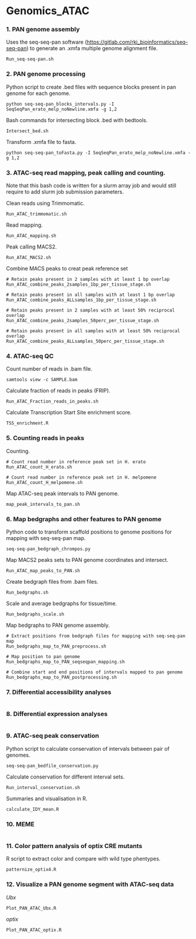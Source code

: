 # Genomics_ATAC

### 1. PAN genome assembly

Uses the seq-seq-pan software (https://gitlab.com/rki_bioinformatics/seq-seq-pan) to generate an .xmfa multiple genome alignment file. 

```
Run_seq-seq-pan.sh
```

### 2. PAN genome processing

Python script to create .bed files with sequence blocks present in pan genome for each genome.
```
python seq-seq-pan_blocks_intervals.py -I SeqSeqPan_erato_melp_noNewline.xmfa -g 1,2
```

Bash commands for intersecting block .bed with bedtools.
```
Intersect_bed.sh
```

Transform .xmfa file to fasta.
```
python seq-seq-pan_toFasta.py -I SeqSeqPan_erato_melp_noNewline.xmfa -g 1,2
```

### 3. ATAC-seq read mapping, peak calling and counting. 

Note that this bash code is written for a slurm array job and would still require to add slurm job submission parameters.

Clean reads using Trimmomatic.
```
Run_ATAC_trimmomatic.sh
```

Read mapping.
```
Run_ATAC_mapping.sh
```

Peak calling MACS2.
```
Run_ATAC_MACS2.sh
```

Combine MACS peaks to creat peak reference set
```
# Retain peaks present in 2 samples with at least 1 bp overlap
Run_ATAC_combine_peaks_2samples_1bp_per_tissue_stage.sh

# Retain peaks present in all samples with at least 1 bp overlap
Run_ATAC_combine_peaks_ALLsamples_1bp_per_tissue_stage.sh

# Retain peaks present in 2 samples with at least 50% reciprocal overlap
Run_ATAC_combine_peaks_2samples_50perc_per_tissue_stage.sh

# Retain peaks present in all samples with at least 50% reciprocal overlap
Run_ATAC_combine_peaks_ALLsamples_50perc_per_tissue_stage.sh
```

### 4. ATAC-seq QC

Count number of reads in .bam file.
```
samtools view -c SAMPLE.bam
```

Calculate fraction of reads in peaks (FRIP).
```
Run_ATAC_Fraction_reads_in_peaks.sh
```

Calculate Transcription Start Site enrichment score.
```
TSS_enrichment.R
```

### 5. Counting reads in peaks

Counting.
```
# Count read number in reference peak set in H. erato
Run_ATAC_count_H_erato.sh

# Count read number in reference peak set in H. melpomene
Run_ATAC_count_H_melpomene.sh
```

Map  ATAC-seq peak intervals to PAN genome.
```
map_peak_intervals_to_pan.sh
```

### 6. Map bedgraphs and other features to PAN genome

Python code to transform scaffold positions to genome positions for mapping with seq-seq-pan map.
```
seq-seq-pan_bedgraph_chrompos.py
```

Map MACS2 peaks sets to PAN genome coordinates and intersect.
```
Run_ATAC_map_peaks_to_PAN.sh
```

Create bedgraph files from .bam files.
```
Run_bedgraphs.sh
```

Scale and average bedgraphs for tissue/time.
```
Run_bedgraphs_scale.sh
```
 
Map bedgraphs to PAN genome assembly.
```
# Extract positions from bedgraph files for mapping with seq-seq-pan map
Run_bedgraphs_map_to_PAN_preprocess.sh

# Map position to pan genome
Run_bedgraphs_map_to_PAN_seqseqpan_mapping.sh

# Combine start and end positions of intervals mapped to pan genome
Run_bedgraphs_map_to_PAN_postprocessing.sh
```

### 7. Differential accessibility analyses
```
```

### 8. Differential expression analyses
```
```

### 9. ATAC-seq peak conservation

Python script to calculate conservation of intervals between pair of genomes.
```
seq-seq-pan_bedfile_conservation.py
```

Calculate conservation for different interval sets.
```
Run_interval_conservation.sh
```

Summaries and visualisation in R.
```
calculate_IDY_mean.R
```

### 10. MEME
```
```

### 11. Color pattern analysis of optix CRE mutants

R script to extract color and compare with wild type phentypes.
```
patternize_optix4.R
```

### 12. Visualize a PAN genome segment with ATAC-seq data

<i>Ubx</i>
```
Plot_PAN_ATAC_Ubx.R
```

<i>optix</i>
```
Plot_PAN_ATAC_optix.R
```